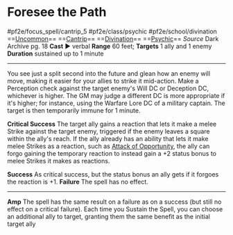# Foresee the Path
#pf2e/focus_spell/cantrip_5 #pf2e/class/psychic #pf2e/school/divination 
==[Uncommon](../../../rules/traits/uncommon.md)== ==[Cantrip](../../../rules/traits/cantrip.md)== ==[Divination](../../../rules/traits/divination.md)== ==[Psychic](../../../Traits/Psychic.md)==
*Source* Dark Archive pg. 18
**Cast** ► verbal
**Range** 60 feet; **Targets** 1 ally and 1 enemy
**Duration** sustained up to 1 minute

---
You see just a split second into the future and glean how an enemy will move, making it easier for your allies to strike it mid-action. Make a Perception check against the target enemy's Will DC or Deception DC, whichever is higher. The GM may judge a different DC is more appropriate if it's higher; for instance, using the Warfare Lore DC of a military captain. The target is then temporarily immune for 1 minute.

**Critical Success** The target ally gains a reaction that lets it make a melee Strike against the target enemy, triggered if the enemy leaves a square within the ally's reach. If the ally already has an ability that lets it make melee Strikes as a reaction, such as [Attack of Opportunity](../../../Rules/Actions/Attack%20of%20Opportunity.md), the ally can forgo gaining the temporary reaction to instead gain a +2 status bonus to melee Strikes it makes as reactions.

**Success** As critical success, but the status bonus an ally gets if it forgoes the reaction is +1.
**Failure** The spell has no effect.

---
**Amp** The spell has the same result on a failure as on a success (but still no effect on a critical failure). Each time you Sustain the Spell, you can choose an additional ally to target, granting them the same benefit as the initial target ally